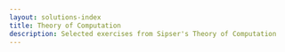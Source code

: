 ```yaml
---
layout: solutions-index
title: Theory of Computation
description: Selected exercises from Sipser's Theory of Computation
---
```

